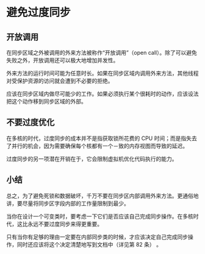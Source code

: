 # 避免过度同步

## 开放调用

在同步区域之外被调用的外来方法被称作“开放调用”（open call）。除了可以避免失败之外，开放调用还可以极大地增加并发性。

外来方法的运行时间可能为任意时长。如果在同步区域内调用外来方法，其他线程对受保护资源的访问就会遭到不必要的拒绝。


应该在同步区域内做尽可能少的工作。如果必须执行某个很耗时的动作，应该设法把这个动作移到同步区域的外部。

## 不要过度优化

在多核的时代，过度同步的成本并不是指获取锁所花费的 CPU 时间；而是指失去了并行的机会，因为需要确保每个核都有一个－致的内存视图而导致的延迟。

过度同步的另一项潜在开销在于，它会限制虚拟机优化代码执行的能力。

## 小结

总之，为了避免死锁和数据破坏，千万不要在同步区内部调用外来方法。更通俗地讲，要尽量将同步区字段内部的工作量限制到最少。

当你在设计一个可变类时，要考虑一下它们是否应该自己完成同步操作。在多核时代，这比永远不要过度同步来得更重要。

只有当你有足够的理由一定要在内部同步类的时候，才应该决定自己完成同步操作，同时还应该将这个决定清楚地写到文档中（详见第 82 条） 。
